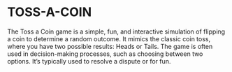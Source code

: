 # TOSS-A-COIN
The Toss a Coin game is a simple, fun, and interactive simulation of flipping a coin to determine a random outcome. It mimics the classic coin toss, where you have two possible results: Heads or Tails. The game is often used in decision-making processes, such as choosing between two options. It’s typically used to resolve a dispute or for fun.
